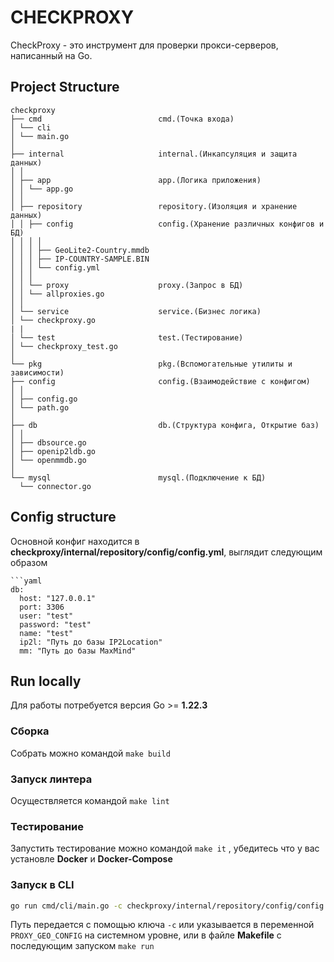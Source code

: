 # CHECKPROXY

CheckProxy - это инструмент для проверки прокси-серверов, написанный на Go.

## Project Structure
```
checkproxy
├── cmd                          cmd.(Точка входа)
│ └── cli
│ └── main.go
│
├── internal                     internal.(Инкапсуляция и защита данных)
│ │
│ ├── app                        app.(Логика приложения)
│ │ └── app.go
│ │
│ ├── repository                 repository.(Изоляция и хранение данных)
│ │ ├── config                   config.(Хранение различных конфигов и БД)
│ │ │ │
│ │ │ ├── GeoLite2-Country.mmdb
│ │ │ ├── IP-COUNTRY-SAMPLE.BIN 
│ │ │ └── config.yml
│ │ │
│ │ └── proxy                    proxy.(Запрос в БД)
│ │ └── allproxies.go
│ │
│ └── service                    service.(Бизнес логика)
│ └── checkproxy.go
| |
│ └── test                       test.(Тестирование)
│ └── checkproxy_test.go
│
└── pkg                          pkg.(Вспомогательные утилиты и зависимости)
├── config                       config.(Взаимодействие с конфигом)
│ │
│ ├── config.go
│ └── path.go
│
├── db                           db.(Структура конфига, Открытие баз)
│ │
│ ├── dbsource.go
│ ├── openip2ldb.go
│ └── openmmdb.go
│
└── mysql                        mysql.(Подключение к БД)
  └── connector.go
```
## Config structure
Основной конфиг находится в **checkproxy/internal/repository/config/config.yml**, выглядит следующим образом
```
```yaml
db:
  host: "127.0.0.1"
  port: 3306
  user: "test"
  password: "test"
  name: "test"
  ip2l: "Путь до базы IP2Location"
  mm: "Путь до базы MaxMind"
  ```

## Run locally
Для работы потребуется версия Go >= **1.22.3**
### Сборка 
Собрать можно командой ```make build```

### Запуск линтера
Осуществляется командой ```make lint```

### Тестирование
Запустить тестирование можно командой ```make it``` , убедитесь что у вас установле **Docker** и **Docker-Compose**



### Запуск в CLI
```sh
go run cmd/cli/main.go -c checkproxy/internal/repository/config/config.yml
```
Путь передается с помощью ключа ```-c``` или указывается в переменной ```PROXY_GEO_CONFIG``` на системном уровне, или в файле **Makefile** с последующим запуском ```make run```
